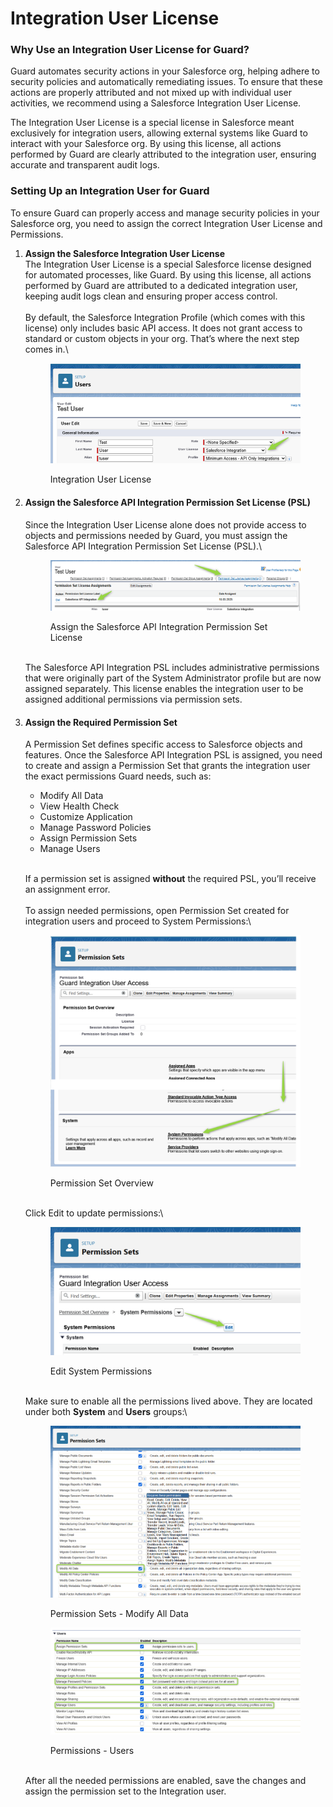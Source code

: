 # Integration User License

### Why Use an Integration User License for Guard?

Guard automates security actions in your Salesforce org, helping adhere to security policies and automatically remediating issues. To ensure that these actions are properly attributed and not mixed up with individual user activities, we recommend using a Salesforce Integration User License.

The Integration User License is a special license in Salesforce meant exclusively for integration users, allowing external systems like Guard to interact with your Salesforce org. By using this license, all actions performed by Guard are clearly attributed to the integration user, ensuring accurate and transparent audit logs.

### Setting Up an Integration User for Guard

To ensure Guard can properly access and manage security policies in your Salesforce org, you need to assign the correct Integration User License and Permissions.

1.  **Assign the Salesforce Integration User License**\
    The Integration User License is a special Salesforce license designed for automated processes, like Guard. By using this license, all actions performed by Guard are attributed to a dedicated integration user, keeping audit logs clean and ensuring proper access control.\
    \
    By default, the Salesforce Integration Profile (which comes with this license) only includes basic API access. It does not grant access to standard or custom objects in your org. That’s where the next step comes in.\


    <figure><img src="../../.gitbook/assets/image (2) (1).png" alt=""><figcaption><p>Integration User License</p></figcaption></figure>


2.  #### Assign the Salesforce API Integration Permission Set License (PSL)

    Since the Integration User License alone does not provide access to objects and permissions needed by Guard, you must assign the Salesforce API Integration Permission Set License (PSL).\


    <figure><img src="../../.gitbook/assets/image (3) (1).png" alt=""><figcaption><p>Assign the Salesforce API Integration Permission Set License</p></figcaption></figure>

    \
    The Salesforce API Integration PSL includes administrative permissions that were originally part of the System Administrator profile but are now assigned separately. This license enables the integration user to be assigned additional permissions via permission sets.
3.  #### Assign the Required Permission Set

    A Permission Set defines specific access to Salesforce objects and features. Once the Salesforce API Integration PSL is assigned, you need to create and assign a Permission Set that grants the integration user the exact permissions Guard needs, such as:

    * Modify All Data
    * View Health Check
    * Customize Application
    * Manage Password Policies
    * Assign Permission Sets
    * Manage Users

    \
    If a permission set is assigned **without** the required PSL, you’ll receive an assignment error.\
    \
    To assign needed permissions, open Permission Set created for integration users and proceed to System Permissions:\


    <figure><img src="../../.gitbook/assets/image (4) (1).png" alt=""><figcaption><p>Permission Set Overview</p></figcaption></figure>

    \
    Click Edit to update permissions:\


    <figure><img src="../../.gitbook/assets/image (5) (1).png" alt=""><figcaption><p>Edit System Permissions</p></figcaption></figure>

    \
    Make sure to enable all the permissions lived above. They are located under both **System** and **Users** groups:\


    <figure><img src="../../.gitbook/assets/image (6).png" alt=""><figcaption><p>Permission Sets - Modify All Data</p></figcaption></figure>



    <figure><img src="../../.gitbook/assets/image (7).png" alt=""><figcaption><p>Permissions - Users</p></figcaption></figure>

    \
    After all the needed permissions are enabled, save the changes and assign the permission set to the Integration user.

